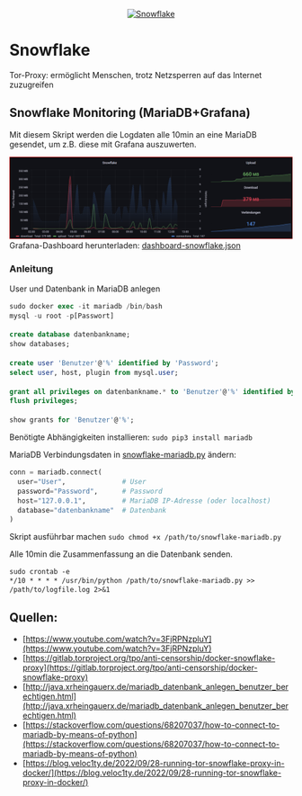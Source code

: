 <p align="center">
<a href="https://snowflake.torproject.org/"><img src="https://europe1.discourse-cdn.com/standard21/uploads/torproject1/original/2X/2/2ec94b2760b72b28050b6fa6caa256d11bbcda7b.png" alt="Snowflake" width="350px"></a><br/>
</p>

# Snowflake
Tor-Proxy: ermöglicht Menschen, trotz Netzsperren auf das Internet zuzugreifen

## Snowflake Monitoring (MariaDB+Grafana)
Mit diesem Skript werden die Logdaten alle 10min an eine MariaDB gesendet, um z.B. diese mit Grafana auszuwerten.

<img src="media/mariadb-connector-sample.png" width="850px"></br>
Grafana-Dashboard herunterladen: [dashboard-snowflake.json](https://github.com/ErikSlevin/docker/blob/main/grafana/dashboards/dashboard-snowflake.json)


### Anleitung
User und Datenbank in MariaDB anlegen

``` sql
sudo docker exec -it mariadb /bin/bash                                              /* Verbindung zum MariaDB Docker */
mysql -u root -p[Passwort]                                                          /* MariaDB Root Passwort */

create database datenbankname;                                                      /* Datenbankname */
show databases;

create user 'Benutzer'@'%' identified by 'Password';                                /* Benutzername und Passwort */   
select user, host, plugin from mysql.user;

grant all privileges on datenbankname.* to 'Benutzer'@'%' identified by 'Passwort'; /* Datenbankname, Benutzername und Passwort */
flush privileges;

show grants for 'Benutzer'@'%';                                                     
```

Benötigte Abhängigkeiten installieren: `sudo pip3 install mariadb`

MariaDB Verbindungsdaten in [snowflake-mariadb.py](snowflake-mariadb.py) ändern:

``` python
conn = mariadb.connect(
  user="User",              # User
  password="Password",      # Password
  host="127.0.0.1",         # MariaDB IP-Adresse (oder localhost)
  database="datenbankname"  # Datenbank
)
```

Skript ausführbar machen
```sudo chmod +x /path/to/snowflake-mariadb.py```

Alle 10min die Zusammenfassung an die Datenbank senden.

``` shell
sudo crontab -e
*/10 * * * * /usr/bin/python /path/to/snowflake-mariadb.py >> /path/to/logfile.log 2>&1 
```

## Quellen:
* [https://www.youtube.com/watch?v=3FjRPNzpluY](https://www.youtube.com/watch?v=3FjRPNzpluY)
* [https://gitlab.torproject.org/tpo/anti-censorship/docker-snowflake-proxy](https://gitlab.torproject.org/tpo/anti-censorship/docker-snowflake-proxy)
* [http://java.xrheingauerx.de/mariadb_datenbank_anlegen_benutzer_berechtigen.html](http://java.xrheingauerx.de/mariadb_datenbank_anlegen_benutzer_berechtigen.html)
* [https://stackoverflow.com/questions/68207037/how-to-connect-to-mariadb-by-means-of-python](https://stackoverflow.com/questions/68207037/how-to-connect-to-mariadb-by-means-of-python)
* [https://blog.veloc1ty.de/2022/09/28-running-tor-snowflake-proxy-in-docker/](https://blog.veloc1ty.de/2022/09/28-running-tor-snowflake-proxy-in-docker/)